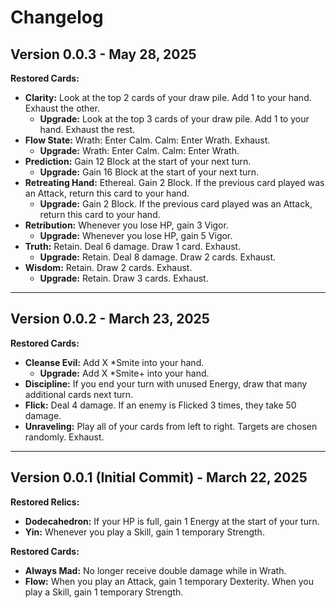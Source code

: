 # Changelog

## Version 0.0.3 - May 28, 2025

**Restored Cards:**

* **Clarity:** Look at the top 2 cards of your draw pile. Add 1 to your hand. Exhaust the other.
    * **Upgrade:** Look at the top 3 cards of your draw pile. Add 1 to your hand. Exhaust the rest.
* **Flow State:** Wrath: Enter Calm. Calm: Enter Wrath. Exhaust.
    * **Upgrade:** Wrath: Enter Calm. Calm: Enter Wrath.
* **Prediction:** Gain 12 Block at the start of your next turn.
    * **Upgrade:** Gain 16 Block at the start of your next turn.
* **Retreating Hand:** Ethereal. Gain 2 Block. If the previous card played was an Attack, return this card to your hand.
    * **Upgrade:** Gain 2 Block. If the previous card played was an Attack, return this card to your hand.
* **Retribution:** Whenever you lose HP, gain 3 Vigor.
    * **Upgrade:** Whenever you lose HP, gain 5 Vigor.
* **Truth:** Retain. Deal 6 damage. Draw 1 card. Exhaust.
    * **Upgrade:** Retain. Deal 8 damage. Draw 2 cards. Exhaust.
* **Wisdom:** Retain. Draw 2 cards. Exhaust.
    * **Upgrade:** Retain. Draw 3 cards. Exhaust.

---

## Version 0.0.2 - March 23, 2025

**Restored Cards:**

* **Cleanse Evil:** Add X \*Smite into your hand.
    * **Upgrade:** Add X \*Smite+ into your hand.
* **Discipline:** If you end your turn with unused Energy, draw that many additional cards next turn.
* **Flick:** Deal 4 damage. If an enemy is Flicked 3 times, they take 50 damage.
* **Unraveling:** Play all of your cards from left to right. Targets are chosen randomly. Exhaust.

---

## Version 0.0.1 (Initial Commit) - March 22, 2025

**Restored Relics:**

* **Dodecahedron:** If your HP is full, gain 1 Energy at the start of your turn.
* **Yin:** Whenever you play a Skill, gain 1 temporary Strength.

**Restored Cards:**

* **Always Mad:** No longer receive double damage while in Wrath.
* **Flow:** When you play an Attack, gain 1 temporary Dexterity. When you play a Skill, gain 1 temporary Strength.